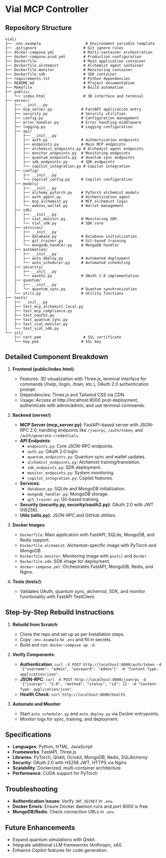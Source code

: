 # Vial MCP Controller

## Repository Structure

```
vial/
├── .env.example                    # Environment variable template
├── .gitignore                     # Git ignore rules
├── docker-compose.yml             # Multi-container orchestration
├── docker-compose.prod.yml        # Production configuration
├── Dockerfile                     # Main application container
├── Dockerfile.alchemist           # Alchemist agent container
├── Dockerfile.monitor             # Monitoring container
├── Dockerfile.sdk                 # SDK container
├── requirements.txt               # Python dependencies
├── README.md                      # Project documentation
├── Makefile                       # Build automation
├── public/
│   └── index.html                 # 3D interface and terminal
├── server/
│   ├── __init__.py
│   ├── mcp_server.py             # FastAPI application entry
│   ├── security.py               # Security utilities
│   ├── config.py                 # Configuration management
│   ├── error_handler.py          # Error handling middleware
│   ├── logging.py                # Logging configuration
│   ├── api/
│   │   ├── __init__.py
│   │   ├── auth.py               # Authentication endpoints
│   │   ├── endpoints.py          # Main MCP endpoints
│   │   ├── alchemist_endpoints.py # Alchemist agent endpoints
│   │   ├── monitor_endpoints.py  # Monitoring endpoints
│   │   ├── quantum_endpoints.py  # Quantum sync endpoints
│   │   ├── sdk_endpoints.py      # SDK endpoints
│   │   └── copilot_integration.py # Copilot integration
│   ├── config/
│   │   ├── __init__.py
│   │   └── copilot_config.py     # Copilot configuration
│   ├── models/
│   │   ├── __init__.py
│   │   ├── alchemy_pytorch.py    # PyTorch alchemist models
│   │   ├── auth_agent.py         # Authentication agent
│   │   ├── mcp_alchemist.py      # MCP alchemist logic
│   │   └── webxos_wallet.py      # Wallet management
│   ├── sdk/
│   │   ├── __init__.py
│   │   ├── vial_monitor.py       # Monitoring SDK
│   │   └── vial_sdk.py           # SDK core
│   ├── services/
│   │   ├── __init__.py
│   │   ├── database.py           # Database initialization
│   │   ├── git_trainer.py        # Git-based training
│   │   └── mongodb_handler.py    # MongoDB handler
│   ├── automation/
│   │   ├── __init__.py
│   │   ├── auto_deploy.py        # Automated deployment
│   │   └── auto_scheduler.py     # Automated scheduling
│   ├── security/
│   │   ├── __init__.py
│   │   └── oauth2.py             # OAuth 2.0 implementation
│   ├── quantum/
│   │   ├── __init__.py
│   │   └── quantum_sync.py       # Quantum synchronization
│   └── utils.py                  # Utility functions
├── tests/
│   ├── __init__.py
│   ├── test_mcp_alchemist_local.py
│   ├── test_mcp_compliance.py
│   ├── test_oauth2.py
│   ├── test_quantum_sync.py
│   ├── test_vial_monitor.py
│   └── test_vial_sdk.py
└── ssl/
    ├── cert.pem                   # SSL certificate
    └── key.pem                   # SSL key
```

## Detailed Component Breakdown
1. **Frontend (public/index.html)**:
   - Features: 3D visualization with Three.js, terminal interface for commands (/help, /login, /train, etc.), OAuth 2.0 authentication prompt.
   - Dependencies: Three.js and Tailwind CSS via CDN.
   - Usage: Access at http://localhost:8000 post-deployment, authenticate with admin/admin, and use terminal commands.

2. **Backend (server/)**
   - **MCP Server (mcp_server.py)**: FastAPI-based server with JSON-RPC 2.0, handling endpoints like `/jsonrpc`, `/auth/token`, and `/auth/generate-credentials`.
   - **API Endpoints**:
     - `endpoints.py`: Core JSON-RPC endpoints.
     - `auth.py`: OAuth 2.0 login.
     - `quantum_endpoints.py`: Quantum sync and wallet updates.
     - `alchemist_endpoints.py`: Alchemist training/translation.
     - `sdk_endpoints.py`: SDK deployment.
     - `monitor_endpoints.py`: System monitoring.
     - `copilot_integration.py`: Copilot features.
   - **Services**:
     - `database.py`: SQLite and MongoDB initialization.
     - `mongodb_handler.py`: MongoDB storage.
     - `git_trainer.py`: Git-based training.
   - **Security (security.py, security/oauth2.py)**: OAuth 2.0 with JWT (HS256).
   - **Utils (utils.py)**: JSON-RPC and GitHub utilities.

3. **Docker Images**:
   - `Dockerfile`: Main application with FastAPI, SQLite, MongoDB, and Redis support.
   - `Dockerfile.alchemist`: Alchemist-specific image with PyTorch and MongoDB.
   - `Dockerfile.monitor`: Monitoring image with `psutil` and `docker`.
   - `Dockerfile.sdk`: SDK image for deployment.
   - `docker-compose.yml`: Orchestrates FastAPI, MongoDB, Redis, and Nginx.

4. **Tests (tests/)**:
   - Validates OAuth, quantum sync, alchemist, SDK, and monitor functionality with FastAPI TestClient.

## Step-by-Step Rebuild Instructions
1. **Rebuild from Scratch**:
   - Clone the repo and set up as per Installation steps.
   - Copy `.env.example` to `.env` and fill in secrets.
   - Build and run: `docker-compose up -d`.

2. **Verify Components**:
   - **Authentication**: `curl -X POST http://localhost:8000/auth/token -d '{"username": "admin", "password": "admin"}' -H "Content-Type: application/json"`.
   - **JSON-RPC**: `curl -X POST http://localhost:8000/jsonrpc -d '{"jsonrpc": "2.0", "method": "status", "id": 1}' -H "Content-Type: application/json"`.
   - **Health Check**: `curl http://localhost:8000/health`.

3. **Automate and Monitor**:
   - Start `auto_scheduler.py` and `auto_deploy.py` via Docker entrypoints.
   - Monitor logs for sync, training, and deployment.

## Specifications
- **Languages**: Python, HTML, JavaScript
- **Frameworks**: FastAPI, Three.js
- **Libraries**: PyTorch, Qiskit, Octokit, MongoDB, Redis, SQLAlchemy
- **Security**: OAuth 2.0 with HS256 JWT, HTTPS via Nginx
- **Scalability**: Dockerized, multi-container architecture
- **Performance**: CUDA support for PyTorch

## Troubleshooting
- **Authentication Issues**: Verify `JWT_SECRET` in `.env`.
- **Docker Errors**: Ensure Docker daemon runs and port 8000 is free.
- **MongoDB/Redis**: Check connection URLs in `.env`.

## Future Enhancements
- Expand quantum simulations with Qiskit.
- Integrate additional LLM frameworks (Anthropic, xAI).
- Enhance Copilot features for code generation.